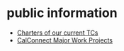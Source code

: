 # public information

- [Charters of our current TCs](./charter/README.md)
- [CalConnect Major Work Projects](./work-in-progress/README.md)
